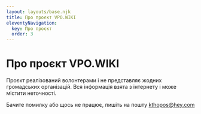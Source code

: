 ```yaml
---
layout: layouts/base.njk
title: Про проєкт VPO.WIKI
eleventyNavigation:
  key: Про проєкт
  order: 3
---
```

# Про проєкт VPO.WIKI

Проєкт реалізований волонтерами і не представляє жодних громадських організацій. Вся інформація взята з інтернету і може містити неточності. 


Бачите помилку або щось не працює, пишіть на пошту kthopos@hey.com
